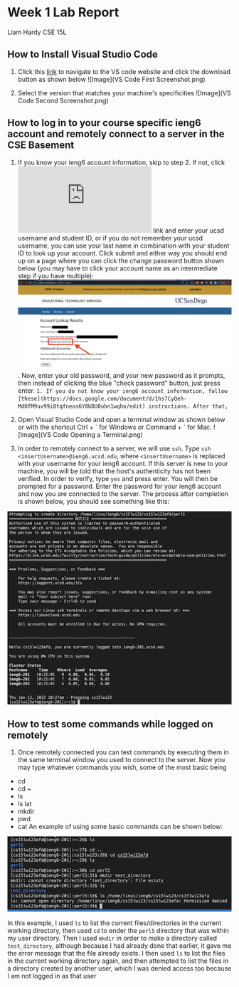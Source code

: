 # Week 1 Lab Report
Liam Hardy
CSE 15L


## How to Install Visual Studio Code

1. Click this [link](https://code.visualstudio.com/) to navigate to the VS code website and click the download button as shown below 
![Image](VS Code First Screenshot.png)

3. Select the version that matches your machine's specificities
![Image](VS Code Second Screenshot.png)

## How to log in to your course specific ieng6 account and remotely connect to a server in the CSE Basement
1. If you know your ieng6 account information, skip to step 2. If not, click ![this](https://sdacs.ucsd.edu/~icc/index.php) link and enter your ucsd username and student ID, or if you do not remember your ucsd username, you can use your last name in combination with your student ID to look up your account. Click submit and either way you should end up on a page where you can click the change password button shown below (you may have to click your account name as an intermediate step if you have multiple):  
![Image](ChangeYourPassword.png). 
Now, enter your old password, and your new password as it prompts, then instead of clicking the blue "check password" button, just press enter.
`1. If you do not know your ieng6 account information, follow [these](https://docs.google.com/document/d/1hs7CyQeh-MdUfM9uv99i8tqfneos6Y8bDU0uhn1wqho/edit) instructions. After that,`  
2. Open Visual Studio Code and open a terminal window as shown below or with the shortcut Ctrl + \` for Windows or Command + \` for Mac.
![Image](VS Code Opening a Terminal.png)

3. In order to remotely connect to a server, we will use `ssh`. Type `ssh <insertUsername>@ieng6.ucsd.edu`, where `<insertUsername>` is replaced with your username for your ieng6 account. If this server is new to your machine, you will be told that the host's authenticity has not been verified. In order to verify, type `yes` and press enter. You will then be prompted for a password. Enter the password for your ieng6 account and now you are connected to the server. The process after completion is shown below, you should see something like this:  

![Image](AfterLogin.png)


## How to test some commands while logged on remotely
1. Once remotely connected you can test commands by executing them in the same terminal window you used to connect to the server. Now you may type whatever commands you wish, some of the most basic being
- cd
- cd ~
- ls
- ls lat
- mkdir
- pwd
- cat
An example of using some basic commands can be shown below:  

![Image](TestSomeCommands.png)  

In this example, I used `ls` to list the current files/directories in the current working directory, then used `cd` to ender the `perl5` directory that was within my user directory. Then I used `mkdir` in order to make a directory called `test_directory`, although because I had already done that earlier, it gave me the error message that the file already exists.
I then used `ls` to list the files in the current working directory again, and then attempted to list the files in a directory created by another user, which I was denied access too because I am not logged in as that user

